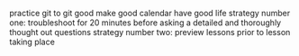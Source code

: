 practice git to git good
make good calendar have good life
strategy number one: troubleshoot for 20 minutes before asking a detailed and thoroughly thought out questions
strategy number two: preview lessons prior to lesson taking place
